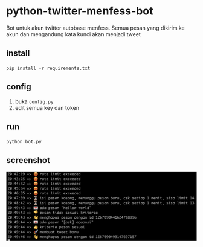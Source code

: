 # python-twitter-menfess-bot

Bot untuk akun twitter autobase menfess. Semua pesan yang dikirim ke akun dan mengandung kata kunci akan menjadi tweet

## install

`pip install -r requirements.txt`

## config

1. buka `config.py`
2. edit semua key dan token

## run

`python bot.py`

## screenshot

![ss](screenshot/ss.png)
